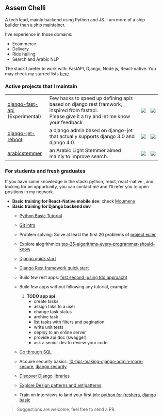 ## Assem Chelli

A tech lead, mainly backend using Python and JS. I am more of a ship builder than a ship maintainer.

<!-- follow my new twitter account: [![](https://img.shields.io/twitter/follow/assem_ch)](https://twitter.com/assem_ch)
 -->

I've experience in those domains: 
- Ecommerce
- Delivery
- Ride hailing
- Search and Arabic NLP

The stack I prefer to work with: FastAPI, Django,  Node.js, React-native. You may check my starred lists [here](https://github.com/assem-ch?tab=stars).  


### Active projects that I maintain
<!-- [![](https://img.shields.io/github/stars/assem-ch?color=blue&logo=github&label=github%20stars)](https://github.com/assem-ch)
 -->
<table>
    <tbody>
        <tr>
            <td>
                <a href="https://github.com/assem-ch/django-fast-api">django-fast-api</a> <br/> (Experimental)
            </td>
                    <td>
                 Few hacks to speed up defining apis based on django rest framwork, inspired from fastapi. 
                 <br/> Please give it a try and let me know your feedback.
          </td>
            <td>
                <a href="https://github.com/assem-ch/django-fast-api/stargazers"><img src="https://img.shields.io/github/stars/assem-ch/django-fast-api" /></a>
            </td>
            <td>
                <a href="https://github.com/assem-ch/django-fast-api/issues"><img src="https://img.shields.io/github/issues/assem-ch/django-fast-api" /></a>
            </td>
        </tr>
        <tr>
            <td>
                <a href="https://github.com/assem-ch/django-jet-reboot">django-jet-reboot</a>
            </td>
          <td>
                  a django admin based on django-jet that actually supports django 3.0 and django 4.0.
          </td>
            <td>
                <a href="https://github.com/assem-ch/django-jet-reboot/stargazers"><img src="https://img.shields.io/github/stars/assem-ch/django-jet-reboot" /></a>
            </td>
            <td>
                <a href="https://github.com/assem-ch/django-jet-reboot/issues"><img src="https://img.shields.io/github/issues/assem-ch/django-jet-reboot" /></a>
            </td>
        </tr>
        <tr>
            <td>
                <a href="https://github.com/assem-ch/arabicstemmer">arabicstemmer</a>
            </td>
                    <td>
                 an Arabic Light Stemmer aimed mainly to improve search.
          </td>
            <td>
                <a href="https://github.com/assem-ch/arabicstemmer/stargazers"><img src="https://img.shields.io/github/stars/assem-ch/arabicstemmer" /></a>
            </td>
            <td>
                <a href="https://github.com/assem-ch/arabicstemmer/issues"><img src="https://img.shields.io/github/issues/assem-ch/arabicstemmer" /></a>
            </td>
        </tr>
    </tbody>
</table>


### For students and fresh graduates
If you have some knowledge in the stack:  python, react, react-native , and looking for an oppurtunity, you can contact me and I'll refer you to open positions in my network.  
- **Basic training for React-Native mobile dev**: check [Moumene](https://github.com/Moumene)
- **Basic training for Django backend dev**
  - [Python Basic Tutorial](https://www.w3schools.com/python/default.asp)
  - [Git intro](https://rogerdudler.github.io/git-guide/)
  - Problem solving: Solve at least the first 20 problems of [project euler](https://projecteuler.net/problem=1)
  - Explore alogrithmics:[top-25-algorithms-every-programmer-should-know](https://medium.com/techie-delight/top-25-algorithms-every-programmer-should-know-373246b4881b)
  - [Django quick start](https://www.djangoproject.com/start/)
  - [Django Rest framework quick start](https://www.django-rest-framework.org/tutorial/quickstart/)
  - Build few rest apps: [first](https://medium.com/swlh/build-your-first-rest-api-with-django-rest-framework-e394e39a482c),[second (using tdd approach)](https://medium.com/the-andela-way/test-driven-development-with-django-ccb179171dcd)
  - Build few apps without following any tutorial, example:
    1. **TODO app api**
       - create tasks
       - assign taks to a user
       - change task status
       - archive task
       - list tasks with filters and pagination
       - write unit tests 
       - deploy to an online server
       - provide api doc (swagger)
       - ask a senior dev to review your code

  - [Go through SQL](https://www.w3schools.com/sql/)
  - Acquire security basics: [10-tips-making-django-admin-more-secure](//opensource.com/article/18/1/10-tips-making-django-admin-more-secure), [django security](https://docs.djangoproject.com/en/4.0/topics/security/)
  - [Discover Django libraries](https://github.com/stars/assem-ch/lists/django)
  - [Explore Design patterns and antipatterns](https://sourcemaking.com/design_patterns)
  - Train on interviews to land your first job: [python for freshers](https://www.interviewbit.com/python-interview-questions/#freshers), [django basic](https://www.interviewbit.com/django-interview-questions/#django-basic-questions)

> Suggestions are welcome, feel free to send a PR.

<!-- 
## Sponsors

[![](https://img.shields.io/github/sponsors/assem-ch?color=blueviolet&logo=github&logoColor=white&label=github%20sponsors)](https://github.com/sponsors/assem-ch)
 -->
 
<!--  ### Activity
![](https://github-profile-summary-cards.vercel.app/api/cards/stats?username=assem-ch&theme=default) ![](https://github-profile-summary-cards.vercel.app/api/cards/most-commit-language?username=assem-ch&theme=default)
 -->
